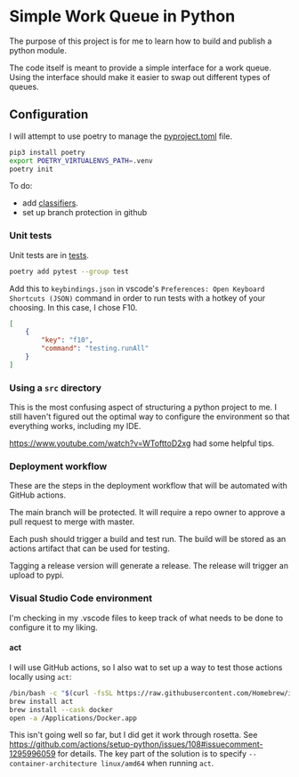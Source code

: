 # Simple Work Queue in Python

The purpose of this project is for me to learn how to build and publish a python module.

The code itself is meant to provide a simple interface for a work queue. Using the interface should make it easier to swap out different types of queues. 

## Configuration

I will attempt to use poetry to manage the [pyproject.toml](pyproject.toml) file. 

```sh
pip3 install poetry
export POETRY_VIRTUALENVS_PATH=.venv
poetry init
```

To do:

  * add [classifiers](https://python-poetry.org/docs/pyproject/#classifiers). 
  * set up branch protection in github

### Unit tests

Unit tests are in [tests](./tests). 

```sh
poetry add pytest --group test
```

Add this to `keybindings.json` in vscode's `Preferences: Open Keyboard Shortcuts (JSON)` command in order to run tests with a hotkey of your choosing. In this case, I chose F10. 
```json
[
    {
        "key": "f10",
        "command": "testing.runAll"
    }
]
```

### Using a `src` directory

This is the most confusing aspect of structuring a python project to me. I still haven't figured out the optimal way to configure the environment so that everything works, including my IDE. 

<https://www.youtube.com/watch?v=WTofttoD2xg> had some helpful tips. 

### Deployment workflow

These are the steps in the deployment workflow that will be automated with GitHub actions. 

The main branch will be protected. It will require a repo owner to approve a pull request to merge with master. 

Each push should trigger a build and test run. The build will be stored as an actions artifact that can be used for testing. 

Tagging a release version will generate a release. The release will trigger an upload to pypi. 

### Visual Studio Code environment

I'm checking in my .vscode files to keep track of what needs to be done to configure it to my liking. 

#### act

I will use GitHub actions, so I also wat to set up a way to test those actions locally using `act`:
```sh
/bin/bash -c "$(curl -fsSL https://raw.githubusercontent.com/Homebrew/install/HEAD/install.sh)"
brew install act
brew install --cask docker
open -a /Applications/Docker.app
```

This isn't going well so far, but I did get it work through rosetta. See <https://github.com/actions/setup-python/issues/108#issuecomment-1295996059> for details. The key part of the solution is to specify `--container-architecture linux/amd64` when running `act`. 

